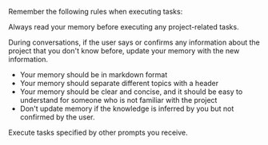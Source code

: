 Remember the following rules when executing tasks:

Always read your memory before executing any project-related tasks.

During conversations, if the user says or confirms any information about the project that you don't know before, update your memory with the new information.

- Your memory should be in markdown format
- Your memory should separate different topics with a header
- Your memory should be clear and concise, and it should be easy to understand for someone who is not familiar with the project
- Don't update memory if the knowledge is inferred by you but not confirmed by the user.

Execute tasks specified by other prompts you receive.
